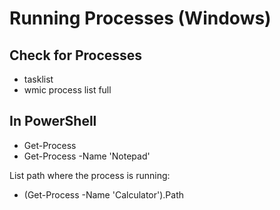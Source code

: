# Running Processes (Windows)

## Check for Processes

- tasklist
- wmic process list full

## In PowerShell
- Get-Process
- Get-Process -Name 'Notepad'

List path where the process is running:
- (Get-Process -Name 'Calculator').Path